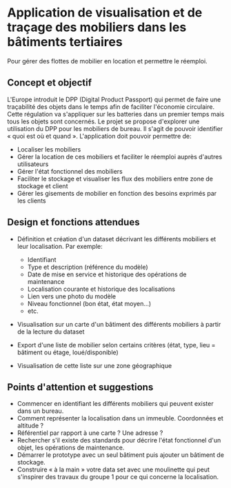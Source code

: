 # Application de visualisation et de traçage des mobiliers dans les bâtiments tertiaires

Pour gérer des flottes de mobilier en location et permettre le réemploi.

## Concept et objectif

L'Europe introduit le DPP (Digital Product Passport) qui permet de faire une traçabilité des objets dans le temps afin de faciliter l'économie circulaire. Cette régulation va s'appliquer sur les batteries dans un premier temps mais tous les objets sont concernés. Le projet se propose d'explorer une utilisation du DPP pour les mobiliers de bureau. Il s'agit de pouvoir identifier « quoi est où et quand ». L'application doit pouvoir permettre de:

- Localiser les mobiliers
- Gérer la location de ces mobiliers et faciliter le réemploi auprès d'autres utilisateurs
- Gérer l'état fonctionnel des mobiliers
- Faciliter le stockage et visualiser les flux des mobiliers entre zone de stockage et client
- Gérer les gisements de mobilier en fonction des besoins exprimés par les clients

## Design et fonctions attendues

- Définition et création d'un dataset décrivant les différents mobiliers et leur localisation. Par exemple:
    - Identifiant
    - Type et description (référence du modèle)
    - Date de mise en service et historique des opérations de maintenance
    - Localisation courante et historique des localisations
    - Lien vers une photo du modèle
    - Niveau fonctionnel (bon état, état moyen...)
    - etc.

- Visualisation sur un carte d'un bâtiment des différents mobiliers à partir de la lecture du dataset
- Export d'une liste de mobilier selon certains critères (état, type, lieu = bâtiment ou étage, loué/disponible)
- Visualisation de cette liste sur une zone géographique

## Points d'attention et suggestions

- Commencer en identifiant les différents mobiliers qui peuvent exister dans un bureau.
- Comment représenter la localisation dans un immeuble. Coordonnées et altitude ?
- Référentiel par rapport à une carte ? Une adresse ?
- Rechercher s'il existe des standards pour décrire l'état fonctionnel d'un objet, les opérations de maintenance.
- Démarrer le prototype avec un seul bâtiment puis ajouter un bâtiment de stockage.
- Construire « à la main » votre data set avec une moulinette qui peut s'inspirer des travaux du groupe 1 pour ce qui concerne la localisation.
